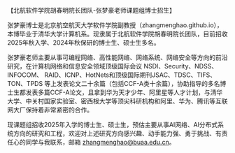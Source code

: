 【北航软件学院胡春明院长团队-张梦豪老师课题组博士招生】

张梦豪博士是北京航空航天大学软件学院副教授（zhangmenghao.github.io），本博毕业于清华大学计算机系。现隶属于北航软件学院胡春明院长团队，目前招收2025年秋入学、2024年秋保研的博士生、硕士生多名。

张梦豪老师主要从事可编程网络、高性能网络、网络系统、网络安全等方向的前沿研究，在计算机网络和信息安全领域顶级国际会议 NSDI、Security、NDSS、INFOCOM、 RAID、ICNP、HotNets和顶级国际期刊JSAC、TDSC、TIFS、TON、TPDS 等上发表论文二十余篇（包括CCF-A类十余篇），协助指导的多名博士生都发表多篇CCF-A论文，且拿到华为天才少年、阿里星等人才计划，与清华大学、中关村国家实验室、密西根大学等顶尖科研机构和阿里、华为、腾讯等互联网大厂保持着非常紧密的合作。

现课题组招收2025年入学的博士生、硕士生，预估主要从事AI网络、AI分布式系统方向的研究和工程，欢迎对上述研究方向感兴趣、动手能力强、勇于挑战、有责任心的同学与我联系，邮箱 zhangmenghao@buaa.edu.cn。